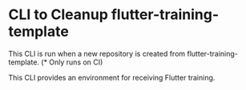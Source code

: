 # CLI to Cleanup flutter-training-template

This CLI is run when a new repository is created from flutter-training-template. (\* Only runs on CI)

This CLI provides an environment for receiving Flutter training.
